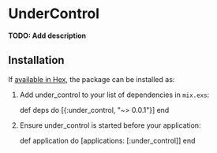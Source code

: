 # UnderControl

**TODO: Add description**

## Installation

If [available in Hex](https://hex.pm/docs/publish), the package can be installed as:

  1. Add under_control to your list of dependencies in `mix.exs`:

        def deps do
          [{:under_control, "~> 0.0.1"}]
        end

  2. Ensure under_control is started before your application:

        def application do
          [applications: [:under_control]]
        end

